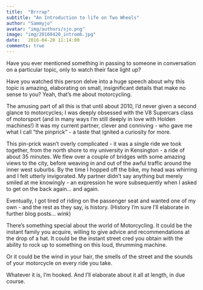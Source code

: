 ```yaml
---
title:  "Brrrap"
subtitle: "An Introduction to life on Two Wheels"
author: "Sammyjo"
avatar: "img/authors/sjo.png"
image: "img/20160420_intromb.jpg"
date:   2016-04-20 11:14:00
comments: true
---
```


Have you ever mentioned something in passing to someone in conversation on a particular topic, only to watch their face light up? 

Have you watched this person delve into a huge speech about why this topic is amazing, elaborating on small, insignificant details that make no sense to you?
Yeah, that’s me about motorcycling.

The amusing part of all this is that until about 2010, I’d never given a second glance to motorcycles; I was deeply obsessed with the V8 Supercars class of motorsport (and in many ways I’m still deeply in love with Holden machines!)
It was my current partner, clever and conniving - who gave me what I call “the pinprick” - a taste that ignited a curiosity for more. 

This pin-prick wasn’t overly complicated - it was a single ride we took together, from the north shore to my university in Kensington - a ride of about 35 minutes. We flew over a couple of bridges with some amazing views to the city, before weaving in and out of the awful traffic around the inner west suburbs. By the time I hopped off the bike, my head was whirring and I felt utterly invigorated. My partner didn’t say anything but merely smiled at me knowingly - an expression he wore subsequently when I asked to get on the back again… and again.

Eventually, I got tired of riding on the passenger seat and wanted one of my own - and the rest as they say, is history. (History I’m sure I’ll elaborate in further blog posts… _wink_)

There’s something special about the world of Motorcycling. It could be the instant family you acquire, willing to give advice and recommendations at the drop of a hat. It could be the instant street cred you obtain with the ability to rock up to something on this loud, thrumming machine. 

Or it could be the wind in your hair, the smells of the street and the sounds of your motorcycle on every ride you take. 

Whatever it is, I’m hooked. And I’ll elaborate about it all at length, in due course.
